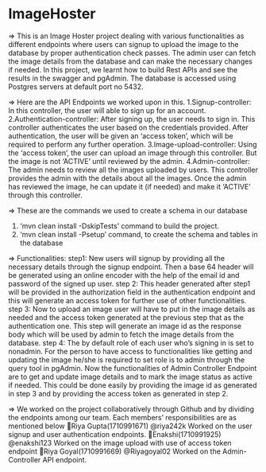# ImageHoster

=> This is an Image Hoster project dealing with various functionalities as different endpoints where users can signup to upload the image to the database by proper authentication check passes. The admin user can fetch the image details from the database and can make the necessary changes if needed.
In this project, we learnt how to build Rest APIs and see the results in the swagger and pgAdmin. The database is accessed using Postgres servers at default port no 5432.

=> Here are the API Endpoints we worked upon in this.
1.Signup-controller: In this controller, the user will able to sign up for an account.
2.Authentication-controller: After signing up, the user needs to sign in. This controller authenticates the user based on the credentials provided. After authentication, the user will be given an ‘access token’, which will be required to perform any further operation.
3.Image-upload-controller: Using the ‘access token’, the user can upload an image through this controller. But the image is not ‘ACTIVE’ until reviewed by the admin.
4.Admin-controller: The admin needs to review all the images uploaded by users. This controller provides the admin with the details about all the images. Once the admin has reviewed the image, he can update it (if needed) and make it ‘ACTIVE’ through this controller.

=> These are the commands we used to create a schema in our database
1. ‘mvn clean install -DskipTests’ command to build the project.
2. ‘mvn clean install -Psetup’ command, to create the schema and tables in the database

=> Functionalities:
step1: New users will signup by providing all the necessary details through the signup endpoint. Then a base 64 header will be generated using an online encoder with the help of the email id and password of the signed up user.
step 2: This header generated after step1 will be provided in the authorization field in the authentication endpoint and this will generate an access token for further use of other functionalities.
step 3: Now to upload an image user will have to put in the image details as needed and the access token generated at the previous step that as the authentication one. This step will generate an image id as the response body which will be used by admin to fetch the image details from the database.
step 4: The by default role of each user who’s signing in is set to nonadmin. For the person to have access to functionalities like getting and updating the image he/she is required to set role is to admin through the query tool in pgAdmin.
Now the functionalities of Admin Controller Endpoint are to get and update image details and to mark the image status as active if needed. This could be done easily by providing the image id as generated in step 3 and by providing the access token as generated in step 2.

=> We worked on the project collaboratively through Github and by dividing the endpoints among our team. Each members’ responsibilities are as mentioned below
Riya Gupta(1710991671) @riya242k 
Worked on the user signup and user authentication endpoints.
Enakshi(1710991925) @enakshi123 
Worked on the image upload with use of access token endpoint
Riya Goyal(1710991669) @Riyagoyal02 
Worked on the Admin-Controller API endpoint.

